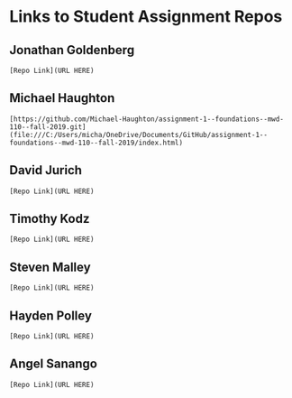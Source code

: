# Links to Student Assignment Repos

## Jonathan Goldenberg
`[Repo Link](URL HERE)`

## Michael Haughton
`[https://github.com/Michael-Haughton/assignment-1--foundations--mwd-110--fall-2019.git](file:///C:/Users/micha/OneDrive/Documents/GitHub/assignment-1--foundations--mwd-110--fall-2019/index.html)`

## David Jurich
`[Repo Link](URL HERE)`

## Timothy Kodz
`[Repo Link](URL HERE)`

## Steven Malley
`[Repo Link](URL HERE)`

## Hayden Polley
`[Repo Link](URL HERE)`

## Angel Sanango
`[Repo Link](URL HERE)`
